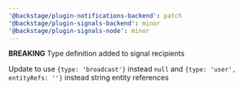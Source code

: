 ```yaml
---
'@backstage/plugin-notifications-backend': patch
'@backstage/plugin-signals-backend': minor
'@backstage/plugin-signals-node': minor
---
```


**BREAKING** Type definition added to signal recipients

Update to use `{type: 'broadcast'}` instead `null` and `{type: 'user', entityRefs: ''}`
instead string entity references
